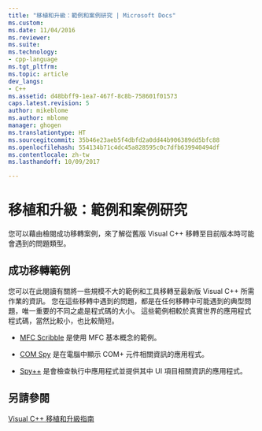 ```yaml
---
title: "移植和升級：範例和案例研究 | Microsoft Docs"
ms.custom: 
ms.date: 11/04/2016
ms.reviewer: 
ms.suite: 
ms.technology:
- cpp-language
ms.tgt_pltfrm: 
ms.topic: article
dev_langs:
- C++
ms.assetid: d48bbff9-1ea7-467f-8c8b-758601f01573
caps.latest.revision: 5
author: mikeblome
ms.author: mblome
manager: ghogen
ms.translationtype: HT
ms.sourcegitcommit: 35b46e23aeb5f4dbfd2a0dd44b906389dd5bfc88
ms.openlocfilehash: 554134b71c4dc45a828595c0c7dfb639940494df
ms.contentlocale: zh-tw
ms.lasthandoff: 10/09/2017

---
```

# <a name="porting-and-upgrading-examples-and-case-studies"></a>移植和升級：範例和案例研究
您可以藉由檢閱成功移轉案例，來了解從舊版 Visual C++ 移轉至目前版本時可能會遇到的問題類型。  
  
## <a name="examples-of-successful-migrations"></a>成功移轉範例  
 您可以在此閱讀有關將一些規模不大的範例和工具移轉至最新版 Visual C++ 所需作業的資訊。 您在這些移轉中遇到的問題，都是在任何移轉中可能遇到的典型問題，唯一重要的不同之處是程式碼的大小。 這些範例相較於真實世界的應用程式程式碼，當然比較小，也比較簡短。  
  
-   [MFC Scribble](../porting/porting-guide-mfc-scribble.md) 是使用 MFC 基本概念的範例。  
  
-   [COM Spy](../porting/porting-guide-mfc-scribble.md) 是在電腦中顯示 COM+ 元件相關資訊的應用程式。  
  
-   [Spy++](../porting/porting-guide-spy-increment.md) 是會檢查執行中應用程式並提供其中 UI 項目相關資訊的應用程式。  
  
## <a name="see-also"></a>另請參閱  
 [Visual C++ 移植和升級指南](../porting/visual-cpp-porting-and-upgrading-guide.md)
